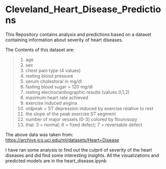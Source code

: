 # Cleveland_Heart_Disease_Predictions
This Repository contains analysis and predictions based on a dataset containing information about severity of heart diseases. 

The Contents of this dataset are:
> 1. age
> 2. sex
> 3. chest pain type (4 values)
> 4. resting blood pressure
> 5. serum cholestoral in mg/dl
> 6. fasting blood sugar > 120 mg/dl
> 7. resting electrocardiographic results (values 0,1,2)
> 8. maximum heart rate achieved
> 9. exercise induced angina
> 10. oldpeak = ST depression induced by exercise relative to rest
> 11. the slope of the peak exercise ST segment
> 12. number of major vessels (0-3) colored by flourosopy
> 13. thal: 3 = normal; 6 = fixed defect; 7 = reversable defect

The above data was taken from: https://archive.ics.uci.edu/ml/datasets/Heart+Disease

I have ran some analysis to find out the culprit of severity of the heart diseases and did find some interesting insights.
All the visualizations and predicted models are in the heart_disease.ipynb
